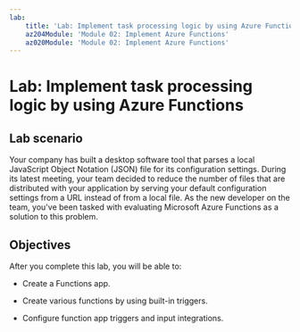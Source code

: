 ```yaml
---
lab:
    title: 'Lab: Implement task processing logic by using Azure Functions'
    az204Module: 'Module 02: Implement Azure Functions'
    az020Module: 'Module 02: Implement Azure Functions'
---
```


# Lab: Implement task processing logic by using Azure Functions 

## Lab scenario

Your company has built a desktop software tool that parses a local JavaScript Object Notation (JSON) file for its configuration settings. During its latest meeting, your team decided to reduce the number of files that are distributed with your application by serving your default configuration settings from a URL instead of from a local file. As the new developer on the team, you've been tasked with evaluating Microsoft Azure Functions as a solution to this problem.

## Objectives

After you complete this lab, you will be able to:

-   Create a Functions app.

-   Create various functions by using built-in triggers.

-   Configure function app triggers and input integrations.

